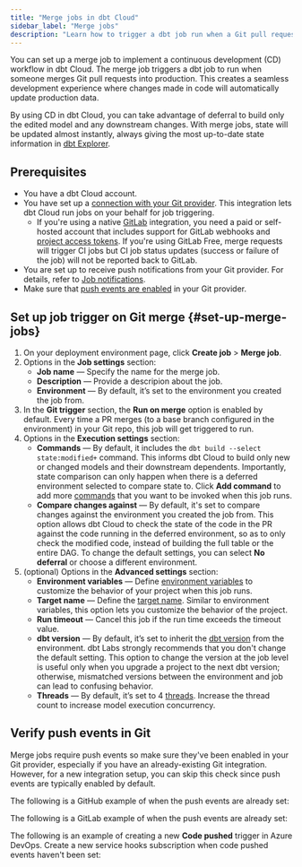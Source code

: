 ```yaml
---
title: "Merge jobs in dbt Cloud"
sidebar_label: "Merge jobs"
description: "Learn how to trigger a dbt job run when a Git pull request merges."
---
```



You can set up a merge job to implement a continuous development (CD) workflow in dbt Cloud. The merge job triggers a dbt job to run when someone merges Git pull requests into production. This creates a seamless development experience where changes made in code will automatically update production data. 

By using CD in dbt Cloud, you can take advantage of deferral to build only the edited model and any downstream changes. With merge jobs, state will be updated almost instantly, always giving the most up-to-date state information in [dbt Explorer](/docs/collaborate/explore-projects).

## Prerequisites
- You have a dbt Cloud account. 
- You have set up a [connection with your Git provider](/docs/cloud/git/git-configuration-in-dbt-cloud). This integration lets dbt Cloud run jobs on your behalf for job triggering.
   - If you're using a native [GitLab](/docs/cloud/git/connect-gitlab) integration, you need a paid or self-hosted account that includes support for GitLab webhooks and [project access tokens](https://docs.gitlab.com/ee/user/project/settings/project_access_tokens.html). If you're using GitLab Free, merge requests will trigger CI jobs but CI job status updates (success or failure of the job) will not be reported back to GitLab.
- You are set up to receive push notifications from your Git provider. For details, refer to [Job notifications](/docs/deploy/job-notifications). 
- Make sure that [push events are enabled](#verify-push-events-in-git) in your Git provider.

## Set up job trigger on Git merge {#set-up-merge-jobs}

1. On your deployment environment page, click **Create job** > **Merge job**. 
1. Options in the **Job settings** section:
    - **Job name** &mdash; Specify the name for the merge job.
    - **Description** &mdash; Provide a descripion about the job. 
    - **Environment** &mdash; By default, it’s set to the environment you created the job from.
1. In the **Git trigger** section, the **Run on merge** option is enabled by default. Every time a PR merges (to a base
branch configured in the environment) in your Git repo, this job will get triggered to run. 
1. Options in the **Execution settings** section:
    - **Commands** &mdash; By default, it includes the `dbt build --select state:modified+` command. This informs dbt Cloud to build only new or changed models and their downstream dependents. Importantly, state comparison can only happen when there is a deferred environment selected to compare state to. Click **Add command** to add more [commands](/docs/deploy/job-commands) that you want to be invoked when this job runs.
    - **Compare changes against** &mdash; By default, it's set to compare changes against the environment you created the job from. This option allows dbt Cloud to check the state of the code in the PR against the code running in the deferred environment, so as to only check the modified code, instead of building the full table or the entire DAG. To change the default settings, you can select **No deferral** or choose a different environment. 
1. (optional) Options in the **Advanced settings** section: 
    - **Environment variables** &mdash; Define [environment variables](/docs/build/environment-variables) to customize the behavior of your project when this job runs.
    - **Target name** &mdash; Define the [target name](/docs/build/custom-target-names). Similar to environment variables, this option lets you customize the behavior of the project. 
    - **Run timeout** &mdash; Cancel this job if the run time exceeds the timeout value.
    - **dbt version** &mdash; By default, it’s set to inherit the [dbt version](/docs/dbt-versions/core) from the environment. dbt Labs strongly recommends that you don't change the default setting. This option to change the version at the job level is useful only when you upgrade a project to the next dbt version; otherwise, mismatched versions between the environment and job can lead to confusing behavior.
    - **Threads** &mdash; By default, it’s set to 4 [threads](/docs/core/connect-data-platform/connection-profiles#understanding-threads). Increase the thread count to increase model execution concurrency.

<Lightbox src="/img/docs/dbt-cloud/using-dbt-cloud/example-create-merge-job.png" title="Example of creating a merge job"/>

## Verify push events in Git

Merge jobs require push events so make sure they've been enabled in your Git provider, especially if you have an already-existing Git integration. However, for a new integration setup, you can skip this check since push events are typically enabled by default. 

<Expandable alt_header="GitHub example" >

The following is a GitHub example of when the push events are already set: 

<Lightbox src="/img/docs/dbt-cloud/using-dbt-cloud/example-github-push-events.png" title="Example of push events in GitHub "/>

</Expandable>

<Expandable alt_header="GitLab example" >

The following is a GitLab example of when the push events are already set:

<Lightbox src="/img/docs/dbt-cloud/using-dbt-cloud/example-gitlab-push-events.png" title="Example of push events in GitLab"/>

</Expandable>

<Expandable alt_header="Azure DevOps example" >

The following is an example of creating a new **Code pushed** trigger in Azure DevOps. Create a new service hooks subscription when code pushed events haven't been set: 

<Lightbox src="/img/docs/dbt-cloud/using-dbt-cloud/example-azuredevops-new-event.png" title="Example of creating a new trigger in Azure DevOps"/>

</Expandable>